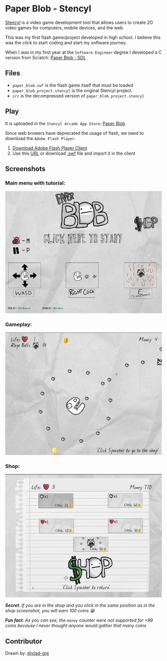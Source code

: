 # Paper Blob - Stencyl

[Stencyl](https://github.com/Stencyl/stencyl-engine) is a video game development tool that allows users to create 2D video games for computers, mobile devices, and the web.

This was my first flash game/project developed in high school. I believe this was the *click* to start coding and start my software journey.

When I was in my first year at the `Software Engineer` degree I developed a C version from Scratch: [Paper Blob - SDL](https://github.com/kyryl-bogach/paper-blob-sdl)

## Files
* `paper_blob.swf` is the flash game itself that must be loaded
* `paper_blob_project.stencyl` is the original Stencyl project.
* `src` is the decompressed version of `paper_blob_project.stencyl`

## Play
It is uploaded in the `Stencyl Arcade App Store`: [Paper Blob](http://www.stencyl.com/game/play/24752)

Since web browers have deprecated the usage of flash, we need to download the `Adobe Flash Player`. 

1. [Download Adobe Flash Player Client](https://www.adobe.com/support/flashplayer/debug_downloads.html)
2. Use this [URL](http://kyryl.bogach.es/paper_blob.swf) or download [.swf](paper_blob.swf) file and import it in the client

## Screenshots
### Main menu with tutorial:
![Main menu](screenshots/main_menu.png)

### Gameplay:
![Gameplay](screenshots/game.png)

### Shop:
![Shop](screenshots/shop.png)

_**Secret**: If you are in the shop and you click in the same position as in the shop screenshot, you will earn 100 coins 😁_

_**Fun fact**: As you can see, the `money` counter were not supported for +99 coins because I never thought anyone would gather that many coins_ 


## Contributor
Drawn by: [@vlad-gre](https://github.com/vlad-gre)
